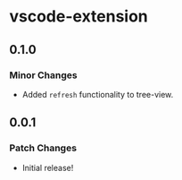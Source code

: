 # vscode-extension

## 0.1.0

### Minor Changes

-   Added `refresh` functionality to tree-view.

## 0.0.1

### Patch Changes

-   Initial release!

